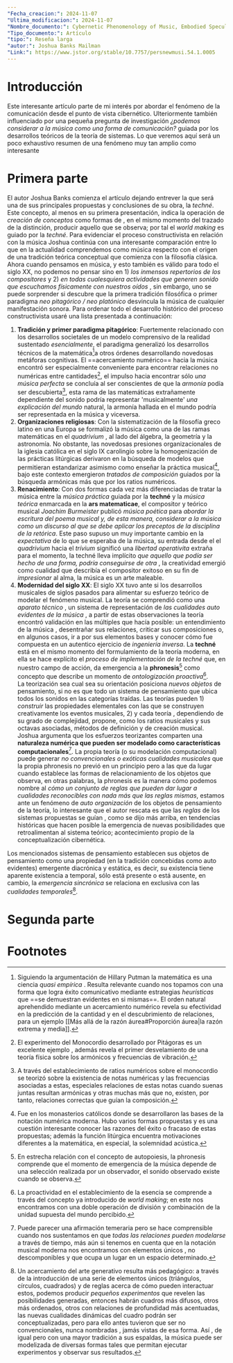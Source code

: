 ```yaml
---
"Fecha_creacion:": 2024-11-07
"Ultima_modificacion:": 2024-11-07
"Nombre_documento:": Cybernetic Phenomenology of Music, Embodied Speculative Realism, and Aesthetics-Driven Techné for Spontaneous Audio-Visual Expression
"Tipo_documento:": Artículo
"tipo:": Reseña larga
"autor:": Joshua Banks Mailman
"Link:": https://www.jstor.org/stable/10.7757/persnewmusi.54.1.0005
---
```

# Introducción
Este interesante artículo parte de mi interés por abordar el fenómeno de la comunicación desde el punto de vista cibernético. Ulteriormente también influenciado por una pequeña pregunta de investigación *¿podemos considerar a la música como una forma de comunicación?* guiada por los desarrollos teóricos de la teoría de sistemas. Lo que veremos aquí será un poco exhaustivo resumen de una fenómeno muy tan amplio como interesante 
# Primera parte 
El autor Joshua Banks comienza el artículo dejando entrever la que será una de sus principales propuestas y conclusiones de su obra, la *techné*.  Este concepto, al menos en su primera presentación, indica la operación de  *creación de conceptos*  como formas de , en el mismo momento del trazado de la distinción, producir aquello que se observa; por tal el *world making* es guiado por la *techné*. Para evidenciar el proceso constructivista en relación con la música Joshua continúa con una interesante comparación entre lo que en la actualidad comprendemos como música respecto con el origen de una tradición teórica conceptual que comienza con la filosofía clásica. Ahora cuando pensamos en música, y esto también es válido para todo el siglo XX, no podemos no pensar sino en 1) *los inmensos repertorios de los compositores* y 2) *en todas cualesquiera actividades que generen sonido que escuchamos físicamente con nuestros oídos* , sin embargo, uno se puede sorprender si descubre que la primera tradición filosófica o primer paradigma *neo pitagórico / neo platónico* desvincula la música de cualquier manifestación sonora. Para ordenar todo el desarrollo histórico del proceso constructivista usaré una lista presentada a continuación: 
1) **Tradición y primer paradigma pitagórico**: Fuertemente relacionado con los desarrollos societales de un modelo comprensivo de la realidad sustentado *esencialmente*, el paradigma generalizó los desarrollos técnicos de la matemática[^1]a otros órdenes desarrollando novedosas metáforas cognitivas. El ==acercamiento numérico== hacia la música encontró ser especialmente conveniente para encontrar relaciones no numéricas entre cantidades[^2], el impulso hacia encontrar sólo *una música perfecta* se concluía al ser conscientes de que la *armonía* podía ser descubierta[^3], esta rama de las matemáticas extrañamente dependiente del sonido podría representar 'musicalmente' *una explicación del mundo* natural, la armonía hallada en el mundo podría ser representada en la música y viceversa.     
2) **Organizaciones religiosas**:  Con la sistematización de la filosofía greco latino en una Europa se formalizó la música como una de las ramas matemáticas en el  *quadrivium* , al lado del álgebra, la geometría y la astronomía. No obstante, las novedosas presiones organizacionales de la iglesia católica en el siglo IX carolingio sobre la homogenización de las prácticas litúrgicas derivaron en la búsqueda de modelos que permitieran estandarizar asimismo como enseñar la práctica musical[^4], bajo este contexto emergieron *tratados de composición* guiados por la búsqueda armónicas más que por los ratios numéricos.  
3) **Renacimiento**: Con dos formas cada vez más diferenciadas de tratar la música entre la *música práctica* guiada por la **techné** y la *música teórica* enmarcada en la **ars matematicae**,  el compositor y teórico musical *Joachim Burmeister* publicó *música poética* para *abordar la escritura del poema musical y, de esta manera, considerar a la música como un discurso al que se debe aplicar los preceptos de la disciplina de la retórica*. Este paso supuso un muy importante cambio en la *expectativa* de lo que se esperaba de la música, su entrada desde el el *quadrivium* hacia el *trívium* significó una *libertad operativita* extraña para el momento, la techné lleva implícito *que aquello que podía ser hecho de una forma, podría conseguirse de otra* , la creatividad emergió como cualidad que describía el compositor exitoso en su fin de *impresionar* al alma, la música es un arte maleable. 
4) **Modernidad del siglo XX**:  El siglo XX tuvo ante si los desarrollos musicales de siglos pasados para alimentar su esfuerzo teórico de modelar el fenómeno musical. La teoría se comprendió como una *aparato técnico* , un sistema de representación de *las cualidades auto evidentes de la música* , a partir de estas observaciones la teoría encontró validación en las múltiples que hacía posible: un entendimiento de la música , desentrañar sus relaciones, criticar sus composiciones o, en algunos casos, ir a por sus elementos bases y conocer cómo fue compuesta en un autentico ejercicio de *ingeniería inversa*. La **techné** está en el mismo momento del formulamiento de la teoría moderna, en ella se hace explícito el *proceso de implementación de la techné* que, en nuestro campo de acción, da emergencia a la **phronesis**[^5] como concepto que describe un momento de *ontologización proactiva*[^6].  
La teorización sea cual sea su orientación posiciona *nuevos objetos* de pensamiento, si no es que todo un sistema de pensamiento que ubica todos los sonidos en las categorías traídas. Las teorías pueden 1) *construir* las propiedades elementales con las que se construyen creativamente los eventos musicales, 2) y cada teoría , dependiendo de su grado de complejidad, propone, como los ratios musicales y sus octavas asociadas, métodos de definición y de creación musical. Joshua argumenta que los esfuerzos teorizantes comparten una **naturaleza numérica que pueden ser modelado como características computacionales**[^7].  La propia teoría (o su modelación computacional) puede generar *no convencionales o exóticas cualidades musicales* que la propia phronesis no previó en un principio pero a las que da lugar cuando establece las formas de relacionamiento de los objetos que observa, en otras palabras,  la phronesis es la manera cómo podemos nombre al *cómo un conjunto de reglas que pueden dar lugar a cualidades reconocibles con nada más que las reglas mismas*, estamos ante un fenómeno de *auto organización* de los objetos de pensamiento de la teoría, lo interesante que el autor rescata es que las *reglas* de los sistemas propuestas se guían , como se dijo más arriba, en tendencias históricas que hacen posible la emergencia de nuevas posibilidades que retroalimentan al sistema teórico; acontecimiento propio de la conceptualización cibernética.

Los mencionados sistemas de pensamiento establecen sus objetos de pensamiento como una propiedad (en la tradición concebidas como auto evidentes) emergente diacrónica y estática, es decir, su existencia tiene aparente existencia a temporal, sólo está presente o está ausente, en cambio, la *emergencia sincrónica* se relaciona en exclusiva con las *cualidades temporales*[^8].     
# Segunda parte 




# Footnotes
 
[^1]: Siguiendo la argumentación de Hillary Putman la matemática es una ciencia *quasi empírica* . Resulta relevante cuando nos topamos con una forma que logra éxito comunicativo mediante estrategias *heurísticas* que ==se demuestran evidentes en si mismas==. El orden natural aprehendido mediante un acercamiento numérico revela su efectividad en la predicción de la cantidad y en el descubrimiento de relaciones, para un ejemplo [[Más allá de la razón áurea#Proporción áurea|la razón extrema y media]].    
[^2]: El experimento del Monocordio desarrollado por Pitágoras es un excelente ejemplo , además revela el primer desvelamiento de una teoría física sobre los armónicos y frecuencias de vibración. 
[^3]: A través del establecimiento de ratios numéricos sobre el monocordio se teorizó sobre la existencia de notas numéricas y las frecuencias asociadas a estas, especiales relaciones de estas notas cuando suenas juntas resultan armónicas y  otras muchas más que no, existen, por tanto, relaciones correctas que guían la composición.  
[^4]: Fue en los monasterios católicos donde se desarrollaron las bases de la notación numérica moderna. Hubo varios formas propuestas y es una cuestión interesante conocer las razones del éxito o fracaso de estas propuestas; además la función litúrgica encuentra motivaciones diferentes a la matemática, en especial, la solemnidad acústica.  
[^5]: En estrecha relación con el concepto de autopoiesis, la phronesis comprende que el momento de emergencia de la música depende de una selección realizada por un observador, el sonido observado existe cuando se observa. 
[^6]:  La proactividad en el establecimiento de la esencia se comprende a través del concepto ya introducido de *world making*; en este nos encontramos con una doble operación de división y combinación de la unidad supuesta del mundo percibido.    
[^7]: Puede parecer una afirmación temeraria pero se hace comprensible cuando nos sustentamos en que *todas las relaciones pueden modelarse*  a través de tiempo, más aún si tenemos en cuenta que en la notación musical moderna nos encontramos con elementos únicos , no descomponibles y que ocupa un lugar en un espacio determinado.   
[^8]:  Un acercamiento del arte generativo resulta más pedagógico: a través de la introducción de una serie de elementos únicos (triángulos, círculos, cuadrados) y de reglas acerca de cómo pueden interactuar estos, podemos producir *pequeños experimentos* que revelen las posibilidades generadas, entonces habrán cuadros más difusos, otros más ordenados, otros con relaciones de profundidad más acentuadas, las nuevas cualidades dinámicas del cuadro podrán ser conceptualizadas, pero para ello antes tuvieron que ser no convencionales, nunca nombradas , jamás vistas de esa forma. Así , de igual pero con una mayor tradición a sus espaldas, la música puede ser modelizada de diversas formas tales que permitan ejecutar  experimentos y observar sus resultados.      